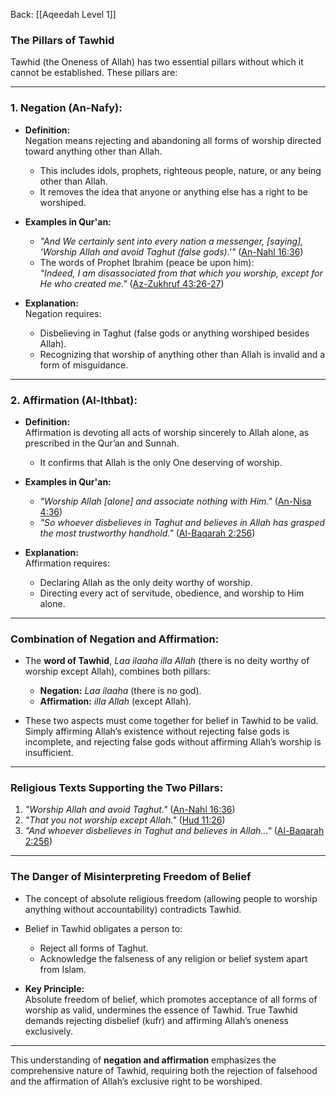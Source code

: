 Back: [[Aqeedah Level 1]]

### **The Pillars of Tawhid**  

Tawhid (the Oneness of Allah) has two essential pillars without which it cannot be established.
These pillars are:

---

### **1. Negation (An-Nafy):**  
- **Definition:**  
  Negation means rejecting and abandoning all forms of worship directed toward anything other than Allah.  
  - This includes idols, prophets, righteous people, nature, or any being other than Allah.  
  - It removes the idea that anyone or anything else has a right to be worshiped.  

- **Examples in Qur'an:**  
  - *"And We certainly sent into every nation a messenger, [saying], 'Worship Allah and avoid Taghut (false gods).'"* ([An-Nahl 16:36](https://quran.com/16/36))  
  - The words of Prophet Ibrahim (peace be upon him):  
    *"Indeed, I am disassociated from that which you worship, except for He who created me."* ([Az-Zukhruf 43:26-27](https://quran.com/43/26-27))  

- **Explanation:**  
  Negation requires:
  - Disbelieving in Taghut (false gods or anything worshiped besides Allah).  
  - Recognizing that worship of anything other than Allah is invalid and a form of misguidance.  

---

### **2. Affirmation (Al-Ithbat):**  
- **Definition:**  
  Affirmation is devoting all acts of worship sincerely to Allah alone, as prescribed in the Qur’an and Sunnah.  
  - It confirms that Allah is the only One deserving of worship.  

- **Examples in Qur'an:**  
  - *"Worship Allah [alone] and associate nothing with Him."* ([An-Nisa 4:36](https://quran.com/4/36))  
  - *"So whoever disbelieves in Taghut and believes in Allah has grasped the most trustworthy handhold."* ([Al-Baqarah 2:256](https://quran.com/2/256))  

- **Explanation:**  
  Affirmation requires:  
  - Declaring Allah as the only deity worthy of worship.  
  - Directing every act of servitude, obedience, and worship to Him alone.  

---

### **Combination of Negation and Affirmation:**  
- The **word of Tawhid**, *Laa ilaaha illa Allah* (there is no deity worthy of worship except Allah), combines both pillars:  
  - **Negation:** *Laa ilaaha* (there is no god).  
  - **Affirmation:** *illa Allah* (except Allah).  

- These two aspects must come together for belief in Tawhid to be valid. Simply affirming Allah’s existence without rejecting false gods is incomplete, and rejecting false gods without affirming Allah’s worship is insufficient.

---

### **Religious Texts Supporting the Two Pillars:**  
1. *"Worship Allah and avoid Taghut."* ([An-Nahl 16:36](https://quran.com/16/36))  
2. *"That you not worship except Allah."* ([Hud 11:26](https://quran.com/11/26))  
3. *"And whoever disbelieves in Taghut and believes in Allah..."* ([Al-Baqarah 2:256](https://quran.com/2/256))  

---

### **The Danger of Misinterpreting Freedom of Belief**
- The concept of absolute religious freedom (allowing people to worship anything without accountability) contradicts Tawhid.  
- Belief in Tawhid obligates a person to:
  - Reject all forms of Taghut.
  - Acknowledge the falseness of any religion or belief system apart from Islam.  

- **Key Principle:**  
  Absolute freedom of belief, which promotes acceptance of all forms of worship as valid, undermines the essence of Tawhid. True Tawhid demands rejecting disbelief (kufr) and affirming Allah’s oneness exclusively.

---

This understanding of **negation and affirmation** emphasizes the comprehensive nature of Tawhid, requiring both the rejection of falsehood and the affirmation of Allah’s exclusive right to be worshiped.